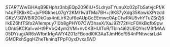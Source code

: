 $START$WwEiHAqB9EHphz3nbjEQp2096lU+5LdryaTYunuXc02pTbSatvjcPf/Kh4qPEKlixKC+juF9GkheL07gY2KM/1wdTMa7BH+j9K87yXdg35KowkXPrzddGKzV3QWBiR2OkOax4ntLirK2uf6eAUpGcEEmwc0ApCtwPAU5vhYTuZSrZj6llkEZ6hfTSfo2A1empuy7I0b8gPHY07OW3hseX/XaJ9Zf72tHcF0XkBqfb9pwLOnk5KCKaI+wHt9PVbQ4ym2VM+nv0KBHUlToR/Tbln4i62UEQYnsM8fMAA05DY/ug/AR6sWfbn1rIgAWY4Z01zFBoodl0K3AaTJmH6cf954nPNtwcsrLd4GMCRxhSgqHZheTkninqTPpF0yxDvxa$END$